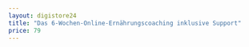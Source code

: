```yaml
---
layout: digistore24
title: "Das 6-Wochen-Online-Ernährungscoaching inklusive Support"
price: 79
---
```

